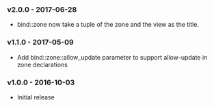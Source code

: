 ### v2.0.0 - 2017-06-28
  * bind::zone now take a tuple of the zone and the view as the title.

### v1.1.0 - 2017-05-09
  * Add bind::zone::allow_update parameter to support allow-update in
    zone declarations

### v1.0.0 - 2016-10-03
  * Initial release
